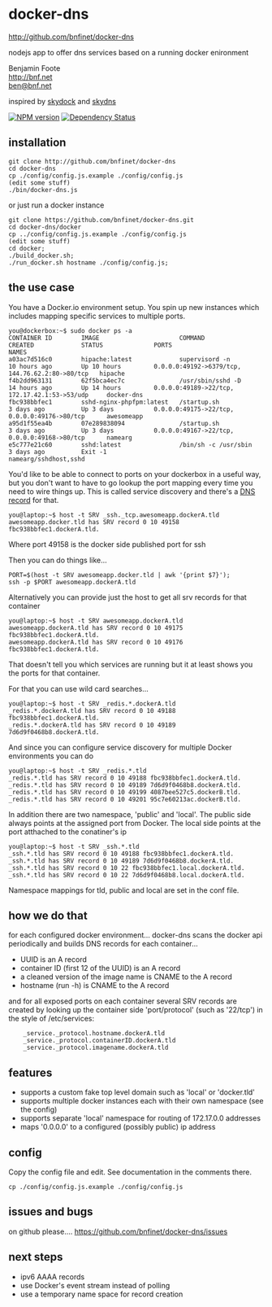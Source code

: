 # docker-dns
http://github.com/bnfinet/docker-dns

nodejs app to offer dns services based on a running docker enironment

Benjamin Foote  
http://bnf.net  
ben@bnf.net   

inspired by [skydock](https://github.com/crosbymichael/skydock) and [skydns](https://github.com/skynetservices/skydns)

[![NPM version](https://badge.fury.io/js/docker-dns.png)](http://badge.fury.io/js/docker-dns)
[![Dependency Status](https://david-dm.org/bnfinet/docker-dns.png)](https://david-dm.org/bnfinet/docker-dns)

## installation

	git clone http://github.com/bnfinet/docker-dns
    cd docker-dns
    cp ./config/config.js.example ./config/config.js
    (edit some stuff)
    ./bin/docker-dns.js
    
or just run a docker instance

	git clone https://github.com/bnfinet/docker-dns.git
	cd docker-dns/docker
    cp ../config/config.js.example ./config/config.js
    (edit some stuff)
    cd docker;
    ./build_docker.sh;
    ./run_docker.sh hostname ./config/config.js;


## the use case

You have a Docker.io environment setup.  You spin up new instances
which includes mapping specific services to multiple ports.

	you@dockerbox:~$ sudo docker ps -a
	CONTAINER ID        IMAGE                      COMMAND                CREATED             STATUS              PORTS                                             NAMES
	a03ac7d516c0        hipache:latest             supervisord -n         10 hours ago        Up 10 hours         0.0.0.0:49192->6379/tcp, 144.76.62.2:80->80/tcp   hipache                 
	f4b2dd963131        62f5bca4ec7c               /usr/sbin/sshd -D      14 hours ago        Up 14 hours         0.0.0.0:49189->22/tcp, 172.17.42.1:53->53/udp     docker-dns              
	fbc938bbfec1        sshd-nginx-phpfpm:latest   /startup.sh            3 days ago          Up 3 days           0.0.0.0:49175->22/tcp, 0.0.0.0:49176->80/tcp      awesomeapp               
	a95d1f55ea4b        07e289838094               /startup.sh            3 days ago          Up 3 days           0.0.0.0:49167->22/tcp, 0.0.0.0:49168->80/tcp      namearg                 
	e5c777e21c60        sshd:latest                /bin/sh -c /usr/sbin   3 days ago          Exit -1                                                               namearg/sshdhost,sshd   

You'd like to be able to connect to ports on your dockerbox in a useful way, but you don't
want to have to go lookup the port mapping every time you need to wire things up.  This is called
service discovery and there's a [DNS record](http://en.wikipedia.org/wiki/SRV_record) for that.

	you@laptop:~$ host -t SRV _ssh._tcp.awesomeapp.dockerA.tld
	awesomeapp.docker.tld has SRV record 0 10 49158 fbc938bbfec1.dockerA.tld.

Where port 49158 is the docker side published port for ssh

Then you can do things like...

	PORT=$(host -t SRV awesomeapp.docker.tld | awk '{print $7}');
	ssh -p $PORT awesomeapp.dockerA.tld

Alternatively you can provide just the host to get all srv records for that container

	you@laptop:~$ host -t SRV awesomeapp.dockerA.tld
	awesomeapp.dockerA.tld has SRV record 0 10 49175 fbc938bbfec1.dockerA.tld.
	awesomeapp.dockerA.tld has SRV record 0 10 49176 fbc938bbfec1.dockerA.tld.

That doesn't tell you which services are running but it at least shows you the ports for that container.

For that you can use wild card searches...

	you@laptop:~$ host -t SRV _redis.*.dockerA.tld
	_redis.*.dockerA.tld has SRV record 0 10 49188 fbc938bbfec1.dockerA.tld.
	_redis.*.dockerA.tld has SRV record 0 10 49189 7d6d9f0468b8.dockerA.tld.

And since you can configure service discovery for multiple Docker environments you can do

	you@laptop:~$ host -t SRV _redis.*.tld
	_redis.*.tld has SRV record 0 10 49188 fbc938bbfec1.dockerA.tld.
	_redis.*.tld has SRV record 0 10 49189 7d6d9f0468b8.dockerA.tld.
	_redis.*.tld has SRV record 0 10 49199 4087bee527c5.dockerB.tld.
	_redis.*.tld has SRV record 0 10 49201 95c7e60213ac.dockerB.tld.

In addition there are two namespace, 'public' and 'local'.  The public side always points at
the assigned port from Docker.  The local side points at the port atthached to the conatiner's ip

	you@laptop:~$ host -t SRV _ssh.*.tld
	_ssh.*.tld has SRV record 0 10 49188 fbc938bbfec1.dockerA.tld.
	_ssh.*.tld has SRV record 0 10 49189 7d6d9f0468b8.dockerA.tld.
	_ssh.*.tld has SRV record 0 10 22 fbc938bbfec1.local.dockerA.tld.
	_ssh.*.tld has SRV record 0 10 22 7d6d9f0468b8.local.dockerA.tld.

Namespace mappings for tld, public and local are set in the conf file.


## how we do that

for each configured docker environment... 
docker-dns scans the docker api periodically and builds DNS records
for each container...
- UUID is an A record
- container ID (first 12 of the UUID) is an A record
- a cleaned version of the image name is CNAME to the A record
- hostname (run -h) is CNAME to the A record

and for all exposed ports on each container several SRV records are created by looking up the container side 'port/protocol' (such as '22/tcp') in the style of /etc/services:

````
	_service._protocol.hostname.dockerA.tld
	_service._protocol.containerID.dockerA.tld
	_service._protocol.imagename.dockerA.tld
````

## features

- supports a custom fake top level domain such as 'local' or 'docker.tld'
- supports multiple docker instances each with their own namespace (see the config)
- supports separate 'local' namespace for routing of 172.17.0.0 addresses
- maps '0.0.0.0' to a configured (possibly public) ip address

## config

Copy the config file and edit.  See documentation in the comments there.

	cp ./config/config.js.example ./config/config.js


## issues and bugs

on github please....
https://github.com/bnfinet/docker-dns/issues

## next steps
- ipv6 AAAA records
- use Docker's event stream instead of polling
- use a temporary name space for record creation
